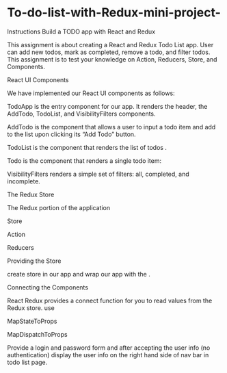 # To-do-list-with-Redux-mini-project-

Instructions
Build a TODO app with React and Redux 



This assignment is about creating a React and Redux Todo List app. User can add new todos, mark as completed, remove a todo, and filter todos. This assignment is to test your knowledge on Action, Reducers, Store, and Components. 

 

React UI Components 

We have implemented our React UI components as follows: 

TodoApp is the entry component for our app. It renders the header, the AddTodo, TodoList, and VisibilityFilters components. 

AddTodo is the component that allows a user to input a todo item and add to the list upon clicking its “Add Todo” button. 

TodoList is the component that renders the list of todos . 

Todo is the component that renders a single todo item: 

VisibilityFilters renders a simple set of filters: all, completed, and incomplete. 

 

The Redux Store 

The Redux portion of the application  

Store 

Action 

Reducers 
 

Providing the Store 

create store in our app and wrap our app with the <Provider />. 

 

Connecting the Components 

React Redux provides a connect function for you to read values from the Redux store.  use 

MapStateToProps 

MapDispatchToProps 

 

Provide a login and password form and after accepting the user info (no authentication) display the user info on the right hand side of nav bar in todo list page.   

 

